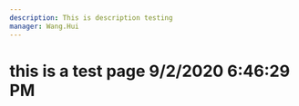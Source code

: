 ```yaml
---
description: This is description testing
manager: Wang.Hui
---
```

# this is a test page 9/2/2020 6:46:29 PM